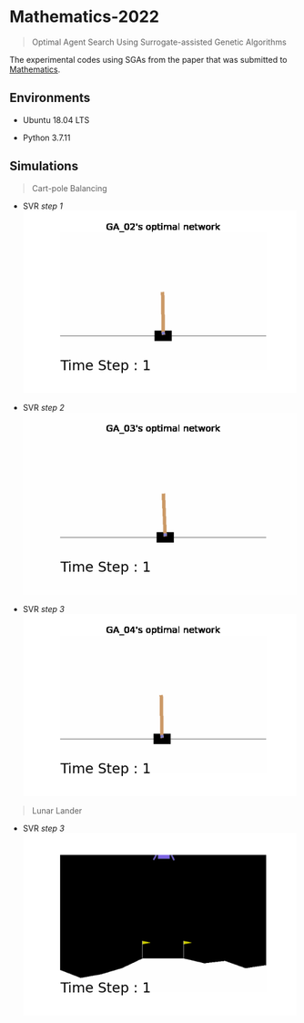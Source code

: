# Mathematics-2022

> Optimal Agent Search Using Surrogate-assisted Genetic Algorithms

The experimental codes using SGAs from the paper that was submitted to [Mathematics](https://www.mdpi.com/journal/mathematics).


## Environments

- Ubuntu 18.04 LTS

- Python 3.7.11

## Simulations

> Cart-pole Balancing

- SVR *step 1*
![FRONT](./gifs/GA_02_best.gif)

- SVR *step 2*
![FRONT](./gifs/GA_03_best.gif)

- SVR *step 3*
![FRONT](./gifs/GA_04_best.gif)

> Lunar Lander

- SVR *step 3*
![FRONT](./gifs/best_lander.gif)
